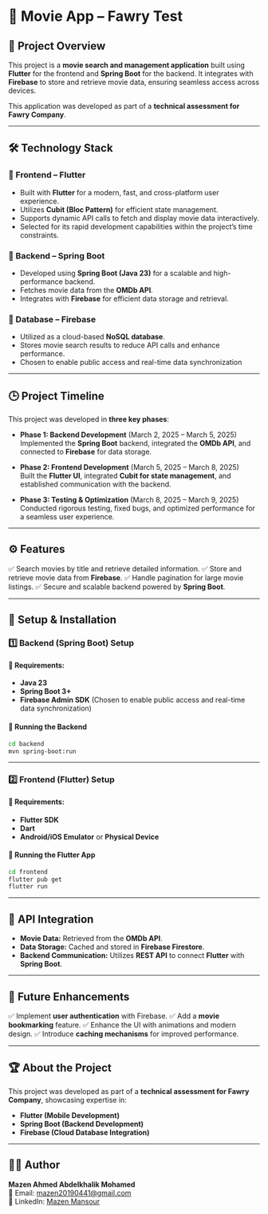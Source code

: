 # 🚀 Movie App – Fawry Test

## 📌 Project Overview

This project is a **movie search and management application** built using **Flutter** for the frontend and **Spring Boot** for the backend. It integrates with **Firebase** to store and retrieve movie data, ensuring seamless access across devices.

This application was developed as part of a **technical assessment for Fawry Company**.

---

## 🛠 Technology Stack

### 🔹 Frontend – Flutter
- Built with **Flutter** for a modern, fast, and cross-platform user experience.
- Utilizes **Cubit (Bloc Pattern)** for efficient state management.
- Supports dynamic API calls to fetch and display movie data interactively.
- Selected for its rapid development capabilities within the project’s time constraints.

### 🔹 Backend – Spring Boot
- Developed using **Spring Boot (Java 23)** for a scalable and high-performance backend.
- Fetches movie data from the **OMDb API**.
- Integrates with **Firebase** for efficient data storage and retrieval.

### 🔹 Database – Firebase
- Utilized as a cloud-based **NoSQL database**.
- Stores movie search results to reduce API calls and enhance performance.
- Chosen to enable public access and real-time data synchronization

---

## 🕒 Project Timeline
This project was developed in **three key phases**:

- **Phase 1: Backend Development** (March 2, 2025 – March 5, 2025)  
  Implemented the **Spring Boot** backend, integrated the **OMDb API**, and connected to **Firebase** for data storage.

- **Phase 2: Frontend Development** (March 5, 2025 – March 8, 2025)  
  Built the **Flutter UI**, integrated **Cubit for state management**, and established communication with the backend.

- **Phase 3: Testing & Optimization** (March 8, 2025 – March 9, 2025)  
  Conducted rigorous testing, fixed bugs, and optimized performance for a seamless user experience.

---

## ⚙ Features
✅ Search movies by title and retrieve detailed information.
✅ Store and retrieve movie data from **Firebase**.
✅ Handle pagination for large movie listings.
✅ Secure and scalable backend powered by **Spring Boot**.

---

## 🚀 Setup & Installation

### 1️⃣ Backend (Spring Boot) Setup
#### 🔹 Requirements:
- **Java 23**
- **Spring Boot 3+**
- **Firebase Admin SDK** (Chosen to enable public access and real-time data synchronization)

#### 🔹 Running the Backend
```bash
cd backend
mvn spring-boot:run
```

---

### 2️⃣ Frontend (Flutter) Setup
#### 🔹 Requirements:
- **Flutter SDK**
- **Dart**
- **Android/iOS Emulator** or **Physical Device**

#### 🔹 Running the Flutter App
```bash
cd frontend
flutter pub get
flutter run
```

---

## 📡 API Integration
- **Movie Data:** Retrieved from the **OMDb API**.
- **Data Storage:** Cached and stored in **Firebase Firestore**.
- **Backend Communication:** Utilizes **REST API** to connect **Flutter** with **Spring Boot**.

---

## 📌 Future Enhancements
✅ Implement **user authentication** with Firebase.
✅ Add a **movie bookmarking** feature.
✅ Enhance the UI with animations and modern design.
✅ Introduce **caching mechanisms** for improved performance.

---

## 🏆 About the Project
This project was developed as part of a **technical assessment for Fawry Company**, showcasing expertise in:
- **Flutter (Mobile Development)**
- **Spring Boot (Backend Development)**
- **Firebase (Cloud Database Integration)**

---

## 👨‍💻 Author
**Mazen Ahmed Abdelkhalik Mohamed**  
📧 Email: [mazen20190441@gmail.com](mailto:mazen20190441@gmail.com)  
🔗 LinkedIn: [Mazen Mansour](https://www.linkedin.com/in/mazen-mansour-b4726123a/)

